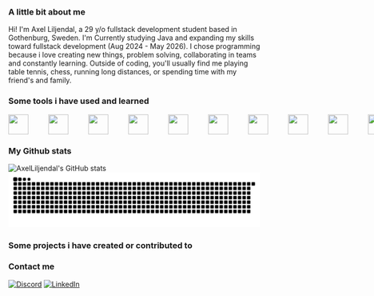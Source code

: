 ### A little bit about me
Hi! I'm Axel Liljendal, a 29 y/o fullstack development student based in Gothenburg, Sweden.
I'm Currently studying Java and expanding my skills toward fullstack development (Aug 2024 - May 2026). 
I chose programming because i love creating new things, problem solving, collaborating in teams and constantly learning.
Outside of coding, you'll usually find me playing table tennis, chess, running long distances, or spending time with my friend's and family.

### Some tools i have used and learned
<span style="display: flex; gap: 40px;">
  <img src="https://cdn.jsdelivr.net/gh/devicons/devicon/icons/react/react-original.svg" width="40" height="40"/>
  <img src="https://cdn.jsdelivr.net/gh/devicons/devicon/icons/python/python-original.svg" width="40" height="40"/>
  <img src="https://cdn.jsdelivr.net/gh/devicons/devicon/icons/html5/html5-original.svg" width="40" height="40"/>
  <img src="https://cdn.jsdelivr.net/gh/devicons/devicon/icons/docker/docker-original.svg" width="40" height="40"/>
  <img src="https://cdn.jsdelivr.net/gh/devicons/devicon/icons/typescript/typescript-original.svg" width="40" height="40"/>
  <img src="https://cdn.jsdelivr.net/gh/devicons/devicon/icons/java/java-original.svg" width="40" height="40"/>
  <img src="https://cdn.jsdelivr.net/gh/devicons/devicon/icons/css3/css3-original.svg" width="40" height="40"/>
  <img src="https://cdn.jsdelivr.net/gh/devicons/devicon/icons/amazonwebservices/amazonwebservices-original-wordmark.svg" width="40" height="40"/>
  <img src="https://cdn.jsdelivr.net/gh/devicons/devicon/icons/spring/spring-original.svg" width="40" height="40"/>
  <img src="https://cdn.jsdelivr.net/gh/devicons/devicon/icons/javascript/javascript-original.svg" width="40" height="40"/>
  <img src="https://cdn.jsdelivr.net/gh/devicons/devicon/icons/postgresql/postgresql-original.svg" width="40" height="40"/>
  <img src="https://cdn.jsdelivr.net/gh/devicons/devicon/icons/mongodb/mongodb-original.svg" width="40" height="40"/>
</span>


### My Github stats
![AxelLiljendal's GitHub stats](https://github-readme-stats.vercel.app/api?username=AxelLiljendal&show_icons=true&theme=tokyonight)
![Snake animation](https://raw.githubusercontent.com/AxelLiljendal/AxelLiljendal/output/github-contribution-grid-snake-dark.svg)

### Some projects i have created or contributed to


### Contact me
[![Discord](https://img.shields.io/badge/-Discord-5865F2?style=flat-square&logo=discord&logoColor=white)](https://discord.com/users/77liljendal)
[![LinkedIn](https://img.shields.io/badge/-LinkedIn-0A66C2?style=flat-square&logo=linkedin&logoColor=white)](https://www.linkedin.com/in/axelliljendal/)
